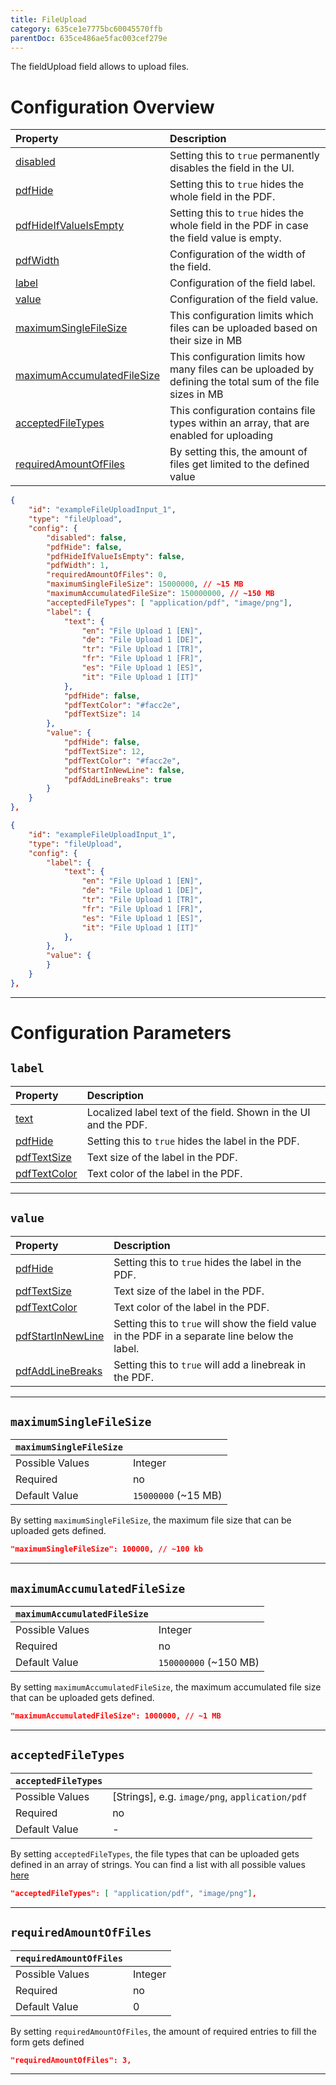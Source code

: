 ```yaml
---
title: FileUpload
category: 635ce1e7775bc60045570ffb
parentDoc: 635ce486ae5fac003cef279e
---
```


The fieldUpload field allows to upload files.
# Configuration Overview

| Property                                                                     | Description                      |
| :--------------------------------------------------------------------------- | :--------------------------------|
| [disabled](./24-general-properties/#disabled)                                | Setting this to `true` permanently disables the field in the UI. |
| [pdfHide](./24-general-properties/#pdfhide)                                  | Setting this to `true` hides the whole field in the PDF. |
| [pdfHideIfValueIsEmpty](./24-general-properties/#pdfhideifvalueisempty)      | Setting this to `true` hides the whole field in the PDF in case the field value is empty. |
| [pdfWidth](./24-general-properties/#pdfwidth)                                | Configuration of the width of the field. |
| [label](#label)                                                              | Configuration of the field label. |
| [value](#value)                                                              | Configuration of the field value. |
| [maximumSingleFileSize](#maximumsinglefilesize)                              | This configuration limits which files can be uploaded based on their size in MB |
| [maximumAccumulatedFileSize](#maximumaccumulatedfilesize)                    | This configuration limits how many files can be uploaded by defining the total sum of the file sizes in MB |
| [acceptedFileTypes](#acceptedfiletypes)                                      | This configuration contains file types within an array, that are enabled for uploading |
| [requiredAmountOfFiles](#requiredamountoffiles)                              | By setting this, the amount of files get limited to the defined value |

```json (complete)
{
    "id": "exampleFileUploadInput_1",
    "type": "fileUpload",
    "config": {
        "disabled": false,
        "pdfHide": false,
        "pdfHideIfValueIsEmpty": false,
        "pdfWidth": 1,
        "requiredAmountOfFiles": 0,
        "maximumSingleFileSize": 15000000, // ~15 MB
        "maximumAccumulatedFileSize": 150000000, // ~150 MB
        "acceptedFileTypes": [ "application/pdf", "image/png"],
        "label": {
            "text": {
                "en": "File Upload 1 [EN]",
                "de": "File Upload 1 [DE]",
                "tr": "File Upload 1 [TR]",
                "fr": "File Upload 1 [FR]",
                "es": "File Upload 1 [ES]",
                "it": "File Upload 1 [IT]"
            },
            "pdfHide": false,
            "pdfTextColor": "#facc2e",
            "pdfTextSize": 14
        },
        "value": {
            "pdfHide": false,
            "pdfTextSize": 12,
            "pdfTextColor": "#facc2e",
            "pdfStartInNewLine": false,
            "pdfAddLineBreaks": true
        }
    }
},
```

```json (minimal)
{
    "id": "exampleFileUploadInput_1",
    "type": "fileUpload",
    "config": {
        "label": {
            "text": {
                "en": "File Upload 1 [EN]",
                "de": "File Upload 1 [DE]",
                "tr": "File Upload 1 [TR]",
                "fr": "File Upload 1 [FR]",
                "es": "File Upload 1 [ES]",
                "it": "File Upload 1 [IT]"
            },
        },
        "value": {
        }
    }
},
```


---
# Configuration Parameters

## `label`

| Property                                                    | Description                       |
| :---------------------------------------------------------- | :-------------------------------- |
| [text](./24-general-properties/#text)                       | Localized label text of the field. Shown in the UI and the PDF. |
| [pdfHide](./24-general-properties/#pdfhide)                 | Setting this to `true` hides the label in the PDF. |
| [pdfTextSize](./24-general-properties/#pdftextsize)         | Text size of the label in the PDF. |
| [pdfTextColor](./24-general-properties/#pdftextcolor)       | Text color of the label in the PDF. |

---
## `value`

| Property                                                                        | Description                                                                                     |
| :------------------------------------------------------------------------------ | :---------------------------------------------------------------------------------------------- |
| [pdfHide](./24-general-properties/#pdfhide)                                     | Setting this to `true` hides the label in the PDF. |
| [pdfTextSize](./24-general-properties/#pdftextsize)                             | Text size of the label in the PDF. |
| [pdfTextColor](./24-general-properties/#pdftextcolor)                           | Text color of the label in the PDF. |
| [pdfStartInNewLine](./24-general-properties/#pdfstartinnewline)                 | Setting this to `true` will show the field value in the PDF in a separate line below the label. |
| [pdfAddLineBreaks](./24-general-properties/#pdfaddlinebreaks)                   | Setting this to `true` will add a linebreak in the PDF. |

---
## `maximumSingleFileSize`

| `maximumSingleFileSize`     |                 |
| :-------------- | :-------------- |
| Possible Values | Integer     |
| Required        | no              |
| Default Value   | `15000000` (~15 MB)             |

By setting `maximumSingleFileSize`, the maximum file size that can be uploaded gets defined.  

```json
"maximumSingleFileSize": 100000, // ~100 kb
```

---
## `maximumAccumulatedFileSize`

| `maximumAccumulatedFileSize`     |                 |
| :-------------- | :-------------- |
| Possible Values | Integer     |
| Required        | no              |
| Default Value   | `150000000` (~150 MB)              |

By setting `maximumAccumulatedFileSize`, the maximum accumulated file size that can be uploaded gets defined.

```json
"maximumAccumulatedFileSize": 1000000, // ~1 MB
```

---

## `acceptedFileTypes`

| `acceptedFileTypes`     |                 |
| :-------------- | :-------------- |
| Possible Values | [Strings], e.g.  `image/png`, `application/pdf`    |
| Required        | no              |
| Default Value   | -               |

By setting `acceptedFileTypes`, the file types that can be uploaded gets defined in an array of strings.
You can find a list with all possible values [here](https://www.iana.org/assignments/media-types/media-types.xhtml)

```json
"acceptedFileTypes": [ "application/pdf", "image/png"],
```

---

## `requiredAmountOfFiles`

| `requiredAmountOfFiles`     |                 |
| :-------------- | :-------------- |
| Possible Values | Integer    |
| Required        | no              |
| Default Value   | 0               |

By setting `requiredAmountOfFiles`, the amount of required entries to fill the form gets defined
```json
"requiredAmountOfFiles": 3,
```

---